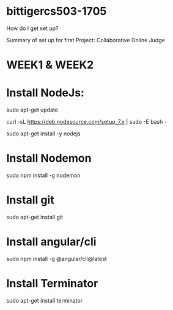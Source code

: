 # bittigercs503-1705
How do I get set up?

Summary of set up for first Project: Collaborative Online Judge
# WEEK1 & WEEK2

# Install NodeJs:

sudo apt-get update

curl -sL https://deb.nodesource.com/setup_7.x | sudo -E bash -

sudo apt-get install -y nodejs

# Install Nodemon

sudo npm install -g nodemon

# Install git

sudo apt-get install git

# Install angular/cli

sudo npm install -g @angular/cli@latest

# Install Terminator

sudo apt-get install terminator


